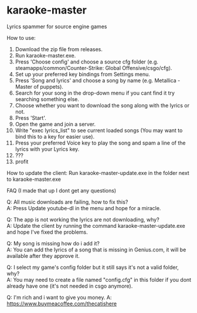 # karaoke-master
Lyrics spammer for source engine games

How to use:

1. Download the zip file from releases.
2. Run karaoke-master.exe.
3. Press 'Choose config' and choose a source cfg folder (e.g. steamapps/common/Counter-Strike: Global Offensive/csgo/cfg).
4. Set up your preferred key bindings from Settings menu.
5. Press 'Song and lyrics' and choose a song by name (e.g. Metallica - Master of puppets).
6. Search for your song in the drop-down menu if you cant find it try searching something else.
7. Choose whether you want to download the song along with the lyrics or not.
8. Press 'Start'.
10. Open the game and join a server.
11. Write "exec lyrics_list" to see current loaded songs (You may want to bind this to a key for easier use).
12. Press your preferred Voice key to play the song and spam a line of the lyrics with your Lyrics key.
13. ???
14. profit

How to update the client:
Run karaoke-master-update.exe in the folder next to karaoke-master.exe

FAQ (I made that up I dont get any questions)

Q: All music downloads are failing, how to fix this?\
A: Press Update youtube-dl in the menu and hope for a miracle.

Q: The app is not working the lyrics are not downloading, why?\
A: Update the client by running the command karaoke-master-update.exe and hope I've fixed the problems.

Q: My song is missing how do i add it?\
A: You can add the lyrics of a song that is missing in Genius.com, it will be available after they approve it.

Q: I select my game's config folder but it still says it's not a valid folder, why?\
A: You may need to create a file named "config.cfg" in this folder if you dont already have one (it's not needed in csgo anymore).

Q: I'm rich and i want to give you money.
A: https://www.buymeacoffee.com/thecatishere
